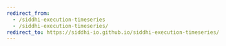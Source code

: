 ```yaml
---
redirect_from:
  - /siddhi-execution-timeseries
  - /siddhi-execution-timeseries/
redirect_to: https://siddhi-io.github.io/siddhi-execution-timeseries/
---
```

